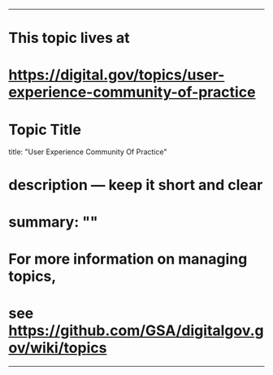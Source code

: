 
---
# This topic lives at
# https://digital.gov/topics/user-experience-community-of-practice

# Topic Title
title: "User Experience Community Of Practice"

# description — keep it short and clear
# summary: ""


# For more information on managing topics,
# see https://github.com/GSA/digitalgov.gov/wiki/topics
---